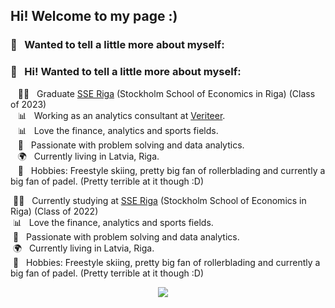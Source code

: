 
## Hi! Welcome to my page :)
### :raising_hand: &nbsp;  Wanted to tell a little more about myself:

### :raising_hand: &nbsp; Hi! Wanted to tell a little more about myself:

&nbsp;&nbsp;&nbsp;:technologist: &nbsp; Graduate [SSE Riga](https://www.sseriga.edu/) (Stockholm School of Economics in Riga) (Class of 2023) \
&nbsp;&nbsp;&nbsp;:bar_chart: &nbsp; Working as an analytics consultant at [Veriteer](https://veriteer.com/). \
&nbsp;&nbsp;&nbsp;:bar_chart: &nbsp; Love the finance, analytics and sports fields.\
&nbsp;&nbsp;&nbsp;:heartbeat: &nbsp; Passionate with problem solving and data analytics.\
&nbsp;&nbsp;&nbsp;:earth_africa: &nbsp; Currently living in Latvia, Riga.\
&nbsp;&nbsp;&nbsp;:ski: &nbsp; Hobbies: Freestyle skiing, pretty big fan of rollerblading and currently a big fan of padel. (Pretty terrible at it though :D)

&nbsp;:technologist: &nbsp; Currently studying at [SSE Riga](https://www.sseriga.edu/) (Stockholm School of Economics in Riga) (Class of 2022) \
&nbsp;:bar_chart: &nbsp; Love the finance, analytics and sports fields.\
&nbsp;:heartbeat: &nbsp; Passionate with problem solving and data analytics.\
&nbsp;:earth_africa: &nbsp; Currently living in Latvia, Riga.\
&nbsp;:ski: &nbsp; Hobbies: Freestyle skiing, pretty big fan of rollerblading and currently a big fan of padel. (Pretty terrible at it though :D)

<p align="center">
  <a href="mailto:tbaltmuguris@gmail.com?subject=Olá%20Bruno%20Tacca"><img src="https://img.shields.io/badge/gmail-%23D14836.svg?&style=for-the-badge&logo=gmail&logoColor=white" /></a>&nbsp;&nbsp;&nbsp;&nbsp;
